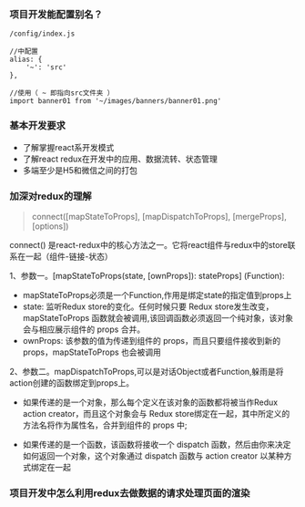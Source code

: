 ### 项目开发能配置别名？
```
/config/index.js 

//中配置
alias: {
    '~': 'src'
},

//使用（ ~ 即指向src文件夹 ）
import banner01 from '~/images/banners/banner01.png'

```

###  基本开发要求

- 了解掌握react系开发模式
- 了解react redux在开发中的应用、数据流转、状态管理
- 多端至少是H5和微信之间的打包


### 加深对redux的理解

> connect([mapStateToProps], [mapDispatchToProps], [mergeProps], [options])

connect() 是react-redux中的核心方法之一。它将react组件与redux中的store联系在一起（组件-链接-状态）

1、参数一。[mapStateToProps(state, [ownProps]): stateProps] (Function):


- mapStateToProps必须是一个Function,作用是绑定state的指定值到props上
- state: 监听Redux store的变化。任何时候只要 Redux store发生改变，mapStateToProps 函数就会被调用,该回调函数必须返回一个纯对象，该对象会与相应展示组件的 props 合并。
- ownProps: 该参数的值为传递到组件的 props，而且只要组件接收到新的props，mapStateToProps 也会被调用


2、参数二。mapDispatchToProps,可以是对话Object或者Function,躲雨是将action创建的函数绑定到props上。

- 如果传递的是一个对象，那么每个定义在该对象的函数都将被当作Redux action creator，而且这个对象会与 Redux store绑定在一起，其中所定义的方法名将作为属性名，合并到组件的 props 中;

- 如果传递的是一个函数，该函数将接收一个 dispatch 函数，然后由你来决定如何返回一个对象，这个对象通过 dispatch 函数与 action creator 以某种方式绑定在一起




### 项目开发中怎么利用redux去做数据的请求处理页面的渲染
